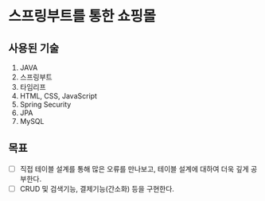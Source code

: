 # 스프링부트를 통한 쇼핑몰
## 사용된 기술
1. JAVA
2. 스프링부트
3. 타임리프
4. HTML, CSS, JavaScript
5. Spring Security
6. JPA
7. MySQL

## 목표
- [ ] 직접 테이블 설계를 통해 많은 오류를 만나보고, 테이블 설계에 대하여 더욱 깊게 공부한다.
- [ ] CRUD 및 검색기능, 결제기능(간소화) 등을 구현한다.